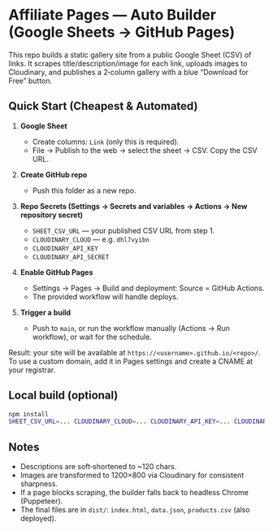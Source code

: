 # Affiliate Pages — Auto Builder (Google Sheets → GitHub Pages)

This repo builds a static gallery site from a public Google Sheet (CSV) of links.
It scrapes title/description/image for each link, uploads images to Cloudinary,
and publishes a 2‑column gallery with a blue “Download for Free” button.

## Quick Start (Cheapest & Automated)
1) **Google Sheet**
   - Create columns: `Link` (only this is required).
   - File → Publish to the web → select the sheet → CSV. Copy the CSV URL.

2) **Create GitHub repo**
   - Push this folder as a new repo.

3) **Repo Secrets (Settings → Secrets and variables → Actions → New repository secret)**
   - `SHEET_CSV_URL` — your published CSV URL from step 1.
   - `CLOUDINARY_CLOUD` — e.g. `dhl7vyibn`
   - `CLOUDINARY_API_KEY`
   - `CLOUDINARY_API_SECRET`

4) **Enable GitHub Pages**
   - Settings → Pages → Build and deployment: Source = GitHub Actions.
   - The provided workflow will handle deploys.

5) **Trigger a build**
   - Push to `main`, or run the workflow manually (Actions → Run workflow), or wait for the schedule.

Result: your site will be available at `https://<username>.github.io/<repo>/`.
To use a custom domain, add it in Pages settings and create a CNAME at your registrar.

## Local build (optional)
```bash
npm install
SHEET_CSV_URL=... CLOUDINARY_CLOUD=... CLOUDINARY_API_KEY=... CLOUDINARY_API_SECRET=... npm run build
```

## Notes
- Descriptions are soft‑shortened to ~120 chars.
- Images are transformed to 1200×800 via Cloudinary for consistent sharpness.
- If a page blocks scraping, the builder falls back to headless Chrome (Puppeteer).
- The final files are in `dist/`: `index.html`, `data.json`, `products.csv` (also deployed).

